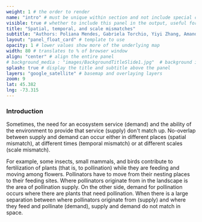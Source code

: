 ```yaml
---
weight: 1 # the order to render
name: "intro" # must be unique within section and not include special characters
visible: true # whether to include this panel in the output, useful for testing
title: "Spatial, temporal, and scale mismatches"
subtitle: "Authors: Poliana Mendes, Gabriela Torchio, Yiyi Zhang, Amanda Schwantes"
layout: "panel_float_card" # template to use
opacity: 1 # lower values show more of the underlying map
width: 80 # translates to % of browser window
align: "center" # align the entire panel
# background_media : "images/BackgroundTitleSlide1.jpg"  # background image rendered behind the panel, covering map
splash: true # display the title and subtitle above the panel
layers: "google_satellite" # basemap and overlaying layers
zoom: 9
lat: 45.382
lng: -73.315
---
```

### Introduction

Sometimes, the need for an ecosystem service (demand) and the ability of the environment to provide that service (supply) don't match up. No-overlap between supply and demand can occur either in different places (spatial mismatch), at different times (temporal mismatch) or at different scales (scale mismatch).

For example, some insects, small mammals, and birds contribute to fertilization of plants (that is, to pollination) while they are feeding and moving among flowers. Pollinators have to move from their nesting places to their feeding sites. Where pollinators originate from in the landscape is the area of pollination supply. On the other side, demand for pollination occurs where there are plants that need pollination. When there is a large separation between where pollinators originate from (supply) and where they feed and pollinate (demand), supply and demand do not match in space.